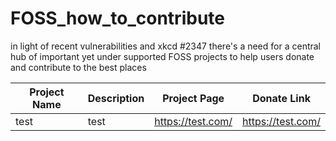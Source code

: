 # FOSS_how_to_contribute
in light of recent vulnerabilities and xkcd #2347 there's a need for a central hub of important yet under supported FOSS projects to help users donate and contribute to the best places

| Project Name | Description | Project Page | Donate Link |
| ---------- | ---------- | ---------- | ----------|
| test | test | https://test.com/ | https://test.com/ |
